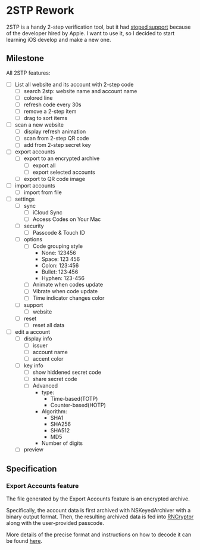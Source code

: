 # 2STP Rework

2STP is a handy 2-step verification tool, but it had [stoped support](http://www.thomasrzhao.com/2stp-support/end-of-support/) because of the developer hired by Apple. I want to use it, so I decided to start learning iOS develop and make a new one.

## Milestone

All 2STP features:

* [ ] List all website and its account with 2-step code
  * [ ] search 2stp: website name and account name
  * [ ] colored line
  * [ ] refresh code every 30s
  * [ ] remove a 2-step item
  * [ ] drag to sort items
* [ ] scan a new website
  * [ ] display refresh animation
  * [ ] scan from 2-step QR code
  * [ ] add from 2-step secret key
* [ ] export accounts
  * [ ] export to an encrypted archive
    * [ ] export all
    * [ ] export selected accounts
  * [ ] export to QR code image
* [ ] import accounts
  * [ ] import from file
* [ ] settings
  * [ ] sync
    * [ ] iCloud Sync
    * [ ] Access Codes on Your Mac
  * [ ] security
    * [ ] Passcode & Touch ID
  * [ ] options
    * [ ] Code grouping style
      * None: 123456
      * Space: 123 456
      * Colon: 123:456
      * Bullet: 123·456
      * Hyphen: 123-456
    * [ ] Animate when codes update
    * [ ] Vibrate when code update
    * [ ] Time indicator changes color
  * [ ] support
    * [ ] website
  * [ ] reset
    * [ ] reset all data
* [ ] edit a account
  * [ ] display info
    * [ ] issuer
    * [ ] account name
    * [ ] accent color
  * [ ] key info
    * [ ] show hiddened secret code
    * [ ] share secret code
    * [ ] Advanced
      * type:
        * Time-based(TOTP)
        * Counter-based(HOTP)
      * Algorithm:
        * SHA1
        * SHA256
        * SHA512
        * MD5
      * Number of digits
  * [ ] preview

## Specification

### Export Accounts feature

The file generated by the Export Accounts feature is an encrypted archive.

Specifically, the account data is first archived with NSKeyedArchiver with a binary output format. Then, the resulting archived data is fed into [RNCryptor](https://github.com/RNCryptor/RNCryptor) along with the user-provided passcode.

More details of the precise format and instructions on how to decode it can be found [here](./references/OTPToken.swift).
